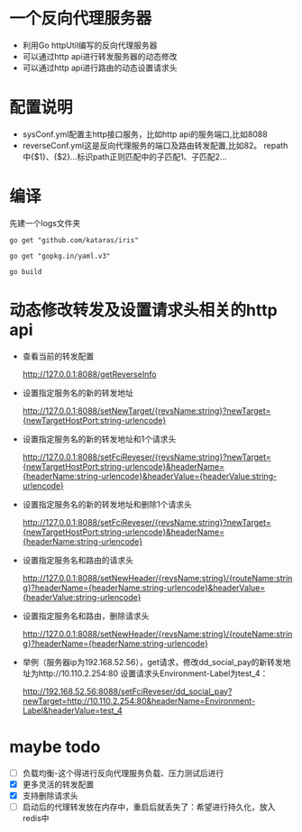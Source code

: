 # 一个反向代理服务器
- 利用Go httpUtil编写的反向代理服务器
- 可以通过http api进行转发服务器的动态修改
- 可以通过http api进行路由的动态设置请求头

# 配置说明
 - sysConf.yml配置主http接口服务，比如http api的服务端口,比如8088
 - reverseConf.yml这是反向代理服务的端口及路由转发配置,比如82。
   repath中{$1}、{$2}...标识path正则匹配中的子匹配1、子匹配2...

# 编译
先建一个logs文件夹

`go get "github.com/kataras/iris"`

`go get "gopkg.in/yaml.v3"`

`go build`

# 动态修改转发及设置请求头相关的http api
- 查看当前的转发配置

  http://127.0.0.1:8088/getReverseInfo
- 设置指定服务名的新的转发地址
  
  http://127.0.0.1:8088/setNewTarget/{revsName:string}?newTarget={newTargetHostPort:string-urlencode}
- 设置指定服务名的新的转发地址和1个请求头
  
  http://127.0.0.1:8088/setFciReveser/{revsName:string}?newTarget={newTargetHostPort:string-urlencode}&headerName={headerName:string-urlencode}&headerValue={headerValue:string-urlencode}
- 设置指定服务名的新的转发地址和删除1个请求头
  
  http://127.0.0.1:8088/setFciReveser/{revsName:string}?newTarget={newTargetHostPort:string-urlencode}&headerName={headerName:string-urlencode}
- 设置指定服务名和路由的请求头

  http://127.0.0.1:8088/setNewHeader/{revsName:string}/{routeName:string}?headerName={headerName:string-urlencode}&headerValue={headerValue:string-urlencode}
- 设置指定服务名和路由，删除请求头

  http://127.0.0.1:8088/setNewHeader/{revsName:string}/{routeName:string}?headerName={headerName:string-urlencode}
  
- 举例（服务器ip为192.168.52.56），get请求，修改dd_social_pay的新转发地址为http://10.110.2.254:80 设置请求头Environment-Label为test_4：
  
  http://192.168.52.56:8088/setFciReveser/dd_social_pay?newTarget=http://10.110.2.254:80&headerName=Environment-Label&headerValue=test_4
  

# maybe todo
- [ ] 负载均衡-这个得进行反向代理服务负载、压力测试后进行
- [X] 更多灵活的转发配置
- [X] 支持删除请求头
- [ ] 启动后的代理转发放在内存中，重启后就丢失了：希望进行持久化，放入redis中
